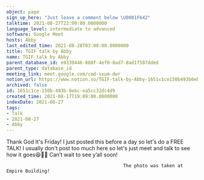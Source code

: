 ```yaml
---
object: page
sign_up_here: "Just leave a comment below \U0001F642"
talktime: 2021-08-27T22:00:00.0000000
language_level: intermediate to advanced
software: Google Meet
hosts: Abby
last_edited_time: 2021-08-28T03:08:00.0000000
title: TGIF talk by Abby
name: TGIF talk by Abby
parent_database_id: e9339446-880f-4ef0-8ad7-8ad1f507dded
parent_type: database_id
meeting_link: meet.google.com/cmd-sxum-dwr
notion_url: https://www.notion.so/TGIF-talk-by-Abby-1651c1ce150b493b8ebcea5cc32dc4d9
archived: false
id: 1651c1ce-150b-493b-8ebc-ea5cc32dc4d9
created_time: 2021-08-17T19:09:00.0000000
indexDate: 2021-08-27
tags:
- Talk
- 2021-08-27
- Abby
---
```




Thank God It's Friday! I just posted this before a day so let's do a FREE TALK!
I usually don't post too much here so let's just meet and talk to see how it goes😆👍🏻
Can’t wait to see y’all soon!



                                               The photo was taken at Empire Building!











